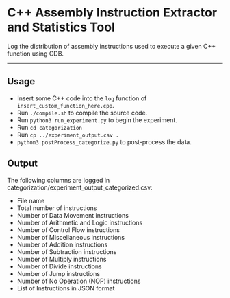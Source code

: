 # C++ Assembly Instruction Extractor and Statistics Tool
Log the distribution of assembly instructions used to execute a given C++ function using GDB.

---
## Usage
- Insert some C++ code into the `log` function of `insert_custom_function_here.cpp`.
- Run `./compile.sh` to compile the source code.
- Run `python3 run_experiment.py` to begin the experiment.
- Run `cd categorization`
- Run `cp ../experiment_output.csv .`
- `python3 postProcess_categorize.py` to post-process the data.

## Output
The following columns are logged in categorization/experiment_output_categorized.csv:
- File name
- Total number of instructions
- Number of Data Movement instructions
- Number of Arithmetic and Logic instructions
- Number of Control Flow instructions
- Number of Miscellaneous instructions
- Number of Addition instructions
- Number of Subtraction instructions
- Number of Multiply instructions
- Number of Divide instructions
- Number of Jump instructions
- Number of No Operation (NOP) instructions
- List of Instructions in JSON format
